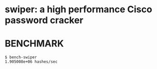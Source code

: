 # swiper: a high performance Cisco password cracker

# BENCHMARK

```console
$ bench-swiper
1.905008e+06 hashes/sec
```
